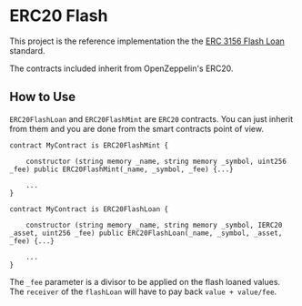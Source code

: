 # ERC20 Flash

This project is the reference implementation the the [ERC 3156 Flash Loan](https://github.com/ethereum/EIPs/pull/3156) standard.

The contracts included inherit from OpenZeppelin's ERC20.

## How to Use

`ERC20FlashLoan` and `ERC20FlashMint` are `ERC20` contracts. You can just inherit from them and you are done from the smart contracts point of view.

```
contract MyContract is ERC20FlashMint {

    constructor (string memory _name, string memory _symbol, uint256 _fee) public ERC20FlashMint(_name, _symbol, _fee) {...}

    ...
}
```

```
contract MyContract is ERC20FlashLoan {

    constructor (string memory _name, string memory _symbol, IERC20 _asset, uint256 _fee) public ERC20FlashLoan(_name, _symbol, _asset, _fee) {...}

    ...
}
```

The `_fee` parameter is a divisor to be applied on the flash loaned values. The `receiver` of the `flashLoan` will have to pay back `value + value/fee`.